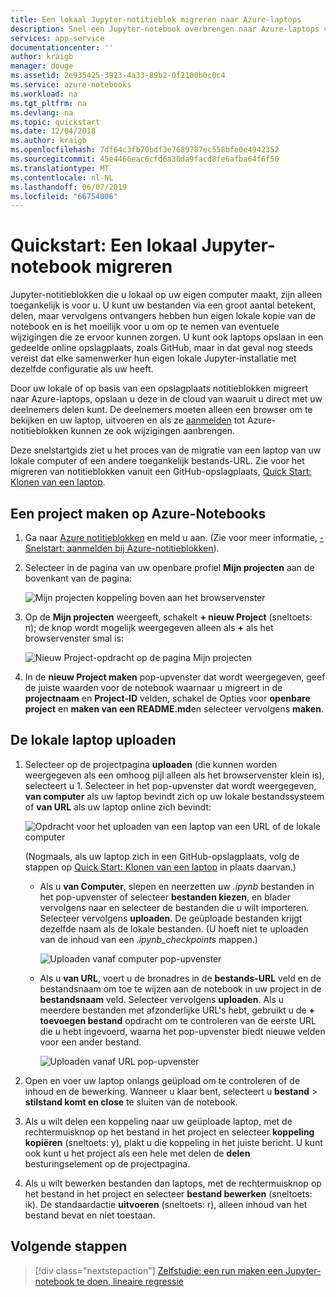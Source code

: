 ```yaml
---
title: Een lokaal Jupyter-notitieblok migreren naar Azure-laptops
description: Snel een Jupyter-notebook overbrengen naar Azure-laptops van uw lokale computer of een web-URL, vervolgens te delen om samen te werken.
services: app-service
documentationcenter: ''
author: kraigb
manager: douge
ms.assetid: 2e935425-3923-4a33-89b2-0f2100b0c0c4
ms.service: azure-notebooks
ms.workload: na
ms.tgt_pltfrm: na
ms.devlang: na
ms.topic: quickstart
ms.date: 12/04/2018
ms.author: kraigb
ms.openlocfilehash: 7df64c3fb70bdf3e7689787ec558bfe0e4942352
ms.sourcegitcommit: 45e4466eac6cfd6a30da9facd8fe6afba64f6f50
ms.translationtype: MT
ms.contentlocale: nl-NL
ms.lasthandoff: 06/07/2019
ms.locfileid: "66754006"
---
```

# <a name="quickstart-migrate-a-local-jupyter-notebook"></a>Quickstart: Een lokaal Jupyter-notebook migreren

Jupyter-notitieblokken die u lokaal op uw eigen computer maakt, zijn alleen toegankelijk is voor u. U kunt uw bestanden via een groot aantal betekent, delen, maar vervolgens ontvangers hebben hun eigen lokale kopie van de notebook en is het moeilijk voor u om op te nemen van eventuele wijzigingen die ze ervoor kunnen zorgen. U kunt ook laptops opslaan in een gedeelde online opslagplaats, zoals GitHub, maar in dat geval nog steeds vereist dat elke samenwerker hun eigen lokale Jupyter-installatie met dezelfde configuratie als uw heeft.

Door uw lokale of op basis van een opslagplaats notitieblokken migreert naar Azure-laptops, opslaan u deze in de cloud van waaruit u direct met uw deelnemers delen kunt. De deelnemers moeten alleen een browser om te bekijken en uw laptop, uitvoeren en als ze [aanmelden](quickstart-sign-in-azure-notebooks.md) tot Azure-notitieblokken kunnen ze ook wijzigingen aanbrengen.

Deze snelstartgids ziet u het proces van de migratie van een laptop van uw lokale computer of een andere toegankelijk bestands-URL. Zie voor het migreren van notitieblokken vanuit een GitHub-opslagplaats, [Quick Start: Klonen van een laptop](quickstart-clone-jupyter-notebook.md).

## <a name="create-a-project-on-azure-notebooks"></a>Een project maken op Azure-Notebooks

1. Ga naar [Azure notitieblokken](https://notebooks.azure.com) en meld u aan. (Zie voor meer informatie, [-Snelstart: aanmelden bij Azure-notitieblokken](quickstart-sign-in-azure-notebooks.md)).

1. Selecteer in de pagina van uw openbare profiel **Mijn projecten** aan de bovenkant van de pagina:

    ![Mijn projecten koppeling boven aan het browservenster](media/quickstarts/my-projects-link.png)

1. Op de **Mijn projecten** weergeeft, schakelt **+ nieuw Project** (sneltoets: n); de knop wordt mogelijk weergegeven alleen als **+** als het browservenster smal is:

    ![Nieuw Project-opdracht op de pagina Mijn projecten](media/quickstarts/new-project-command.png)

1. In de **nieuw Project maken** pop-upvenster dat wordt weergegeven, geef de juiste waarden voor de notebook waarnaar u migreert in de **projectnaam** en **Project-ID** velden, schakel de Opties voor **openbare project** en **maken van een README.md**en selecteer vervolgens **maken**.

## <a name="upload-the-local-notebook"></a>De lokale laptop uploaden

1. Selecteer op de projectpagina **uploaden** (die kunnen worden weergegeven als een omhoog pijl alleen als het browservenster klein is), selecteert u 1. Selecteer in het pop-upvenster dat wordt weergegeven, **van computer** als uw laptop bevindt zich op uw lokale bestandssysteem of **van URL** als uw laptop online zich bevindt:

    ![Opdracht voor het uploaden van een laptop van een URL of de lokale computer](media/quickstarts/upload-from-computer-url-command.png)

   (Nogmaals, als uw laptop zich in een GitHub-opslagplaats, volg de stappen op [Quick Start: Klonen van een laptop](quickstart-clone-jupyter-notebook.md) in plaats daarvan.)

   - Als u **van Computer**, slepen en neerzetten uw *.ipynb* bestanden in het pop-upvenster of selecteer **bestanden kiezen**, en blader vervolgens naar en selecteer de bestanden die u wilt importeren. Selecteer vervolgens **uploaden**. De geüploade bestanden krijgt dezelfde naam als de lokale bestanden. (U hoeft niet te uploaden van de inhoud van een *.ipynb_checkpoints* mappen.)

     ![Uploaden vanaf computer pop-upvenster](media/quickstarts/upload-from-computer-popup.png)

   - Als u **van URL**, voert u de bronadres in de **bestands-URL** veld en de bestandsnaam om toe te wijzen aan de notebook in uw project in de **bestandsnaam** veld. Selecteer vervolgens **uploaden**. Als u meerdere bestanden met afzonderlijke URL's hebt, gebruikt u de **+ toevoegen bestand** opdracht om te controleren van de eerste URL die u hebt ingevoerd, waarna het pop-upvenster biedt nieuwe velden voor een ander bestand.

     ![Uploaden vanaf URL pop-upvenster](media/quickstarts/upload-from-url-popup.png)

1. Open en voer uw laptop onlangs geüpload om te controleren of de inhoud en de bewerking. Wanneer u klaar bent, selecteert u **bestand** > **stilstand komt en close** te sluiten van de notebook.

1. Als u wilt delen een koppeling naar uw geüploade laptop, met de rechtermuisknop op het bestand in het project en selecteer **koppeling kopiëren** (sneltoets: y), plakt u die koppeling in het juiste bericht. U kunt ook kunt u het project als een hele met delen de **delen** besturingselement op de projectpagina.

1. Als u wilt bewerken bestanden dan laptops, met de rechtermuisknop op het bestand in het project en selecteer **bestand bewerken** (sneltoets: ik). De standaardactie **uitvoeren** (sneltoets: r), alleen inhoud van het bestand bevat en niet toestaan.

## <a name="next-steps"></a>Volgende stappen

> [!div class="nextstepaction"]
> [Zelfstudie: een run maken een Jupyter-notebook te doen, lineaire regressie](tutorial-create-run-jupyter-notebook.md)
